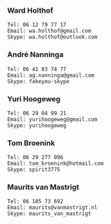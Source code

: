### Ward Holthof
	Tel: 06 12 79 77 17
	Email: wa.holthof@gmail.com
	Skype: wa.holthof@outlook.com

### André Nanninga
	Tel: 06 41 83 74 77
	Email: ag.nanninga@gmail.com
	Skype: fakeyou-skype

### Yuri Hoogeweg
	Tel: 06 29 04 99 21
	Email: yurihoogeweg@gmail.com
	Skype: yurihoogeweg

### Tom Broenink
	Tel: 06 29 277 096
	Email: tom_broenink@hotmail.com
	Skype: spirit3775

### Maurits van Mastrigt
	Tel: 06 105 73 692
	Email: maurits@vanmastrigt.nl
	Skype: maurits_van_mastrigt
